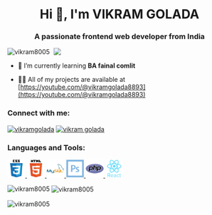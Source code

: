 <img src="https://images.vexels.com/content/204038/preview/web-developer-logo-design-29b5d4.png" alt="">

<h1 align="center">Hi 👋, I'm VIKRAM GOLADA</h1>

<h3 align="center">A passionate frontend web developer from India</h3>

<img src="https://media.tenor.com/2uyENRmiUt0AAAAM/coding.gif" align="right" hight="100" width ="400">

<p align="left"> <img src="https://komarev.com/ghpvc/?username=vikram8005&label=Profile%20views&color=0e75b6&style=flat" alt="vikram8005" /> </p>

- 🌱 I’m currently learning **BA fainal comlit**

- 👨‍💻 All of my projects are available at [https://youtube.com/@vikramgolada8893](https://youtube.com/@vikramgolada8893)

<h3 align="left">Connect with me:</h3>
<p align="left">
<a href="https://instagram.com/vikramgolada" target="blank"><img align="center" src="https://raw.githubusercontent.com/rahuldkjain/github-profile-readme-generator/master/src/images/icons/Social/instagram.svg" alt="vikramgolada" height="30" width="40" /></a>
<a href="https://www.youtube.com/c/vikram golada" target="blank"><img align="center" src="https://raw.githubusercontent.com/rahuldkjain/github-profile-readme-generator/master/src/images/icons/Social/youtube.svg" alt="vikram golada" height="30" width="40" /></a>
</p>

<h3 align="left">Languages and Tools:</h3>
<p align="left"> <a href="https://www.w3schools.com/css/" target="_blank" rel="noreferrer"> <img src="https://raw.githubusercontent.com/devicons/devicon/master/icons/css3/css3-original-wordmark.svg" alt="css3" width="40" height="40"/> </a> <a href="https://www.w3.org/html/" target="_blank" rel="noreferrer"> <img src="https://raw.githubusercontent.com/devicons/devicon/master/icons/html5/html5-original-wordmark.svg" alt="html5" width="40" height="40"/> </a> <a href="https://www.mysql.com/" target="_blank" rel="noreferrer"> <img src="https://raw.githubusercontent.com/devicons/devicon/master/icons/mysql/mysql-original-wordmark.svg" alt="mysql" width="40" height="40"/> </a> <a href="https://www.photoshop.com/en" target="_blank" rel="noreferrer"> <img src="https://raw.githubusercontent.com/devicons/devicon/master/icons/photoshop/photoshop-line.svg" alt="photoshop" width="40" height="40"/> </a> <a href="https://www.php.net" target="_blank" rel="noreferrer"> <img src="https://raw.githubusercontent.com/devicons/devicon/master/icons/php/php-original.svg" alt="php" width="40" height="40"/> </a> <a href="https://reactjs.org/" target="_blank" rel="noreferrer"> <img src="https://raw.githubusercontent.com/devicons/devicon/master/icons/react/react-original-wordmark.svg" alt="react" width="40" height="40"/> </a> </p>

<p><img align="left" src="https://github-readme-stats.vercel.app/api/top-langs?username=vikram8005&show_icons=true&locale=en&layout=compact" alt="vikram8005" /></p>

<p>&nbsp;<img align="center" src="https://github-readme-stats.vercel.app/api?username=vikram8005&show_icons=true&locale=en" alt="vikram8005" /></p>

<p><img align="center" src="https://github-readme-streak-stats.herokuapp.com/?user=vikram8005&" alt="vikram8005" /></p>
